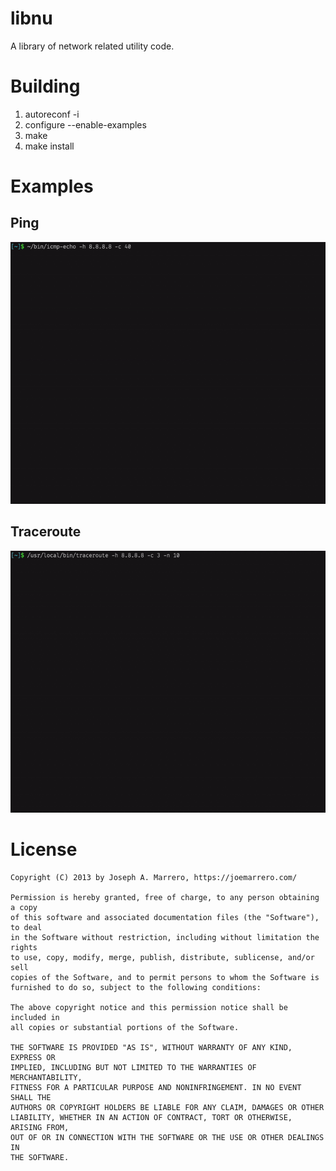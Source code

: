 # libnu

A library of network related utility code.

# Building

1. autoreconf -i
2. configure --enable-examples
3. make
4. make install

# Examples
## Ping
![Ping](images/icmp-echo.gif)

## Traceroute
![Traceroute](images/traceroute.gif)

# License
    Copyright (C) 2013 by Joseph A. Marrero, https://joemarrero.com/
    
    Permission is hereby granted, free of charge, to any person obtaining a copy
    of this software and associated documentation files (the "Software"), to deal
    in the Software without restriction, including without limitation the rights
    to use, copy, modify, merge, publish, distribute, sublicense, and/or sell
    copies of the Software, and to permit persons to whom the Software is
    furnished to do so, subject to the following conditions:
    
    The above copyright notice and this permission notice shall be included in
    all copies or substantial portions of the Software.
    
    THE SOFTWARE IS PROVIDED "AS IS", WITHOUT WARRANTY OF ANY KIND, EXPRESS OR
    IMPLIED, INCLUDING BUT NOT LIMITED TO THE WARRANTIES OF MERCHANTABILITY,
    FITNESS FOR A PARTICULAR PURPOSE AND NONINFRINGEMENT. IN NO EVENT SHALL THE
    AUTHORS OR COPYRIGHT HOLDERS BE LIABLE FOR ANY CLAIM, DAMAGES OR OTHER
    LIABILITY, WHETHER IN AN ACTION OF CONTRACT, TORT OR OTHERWISE, ARISING FROM,
    OUT OF OR IN CONNECTION WITH THE SOFTWARE OR THE USE OR OTHER DEALINGS IN
    THE SOFTWARE.

